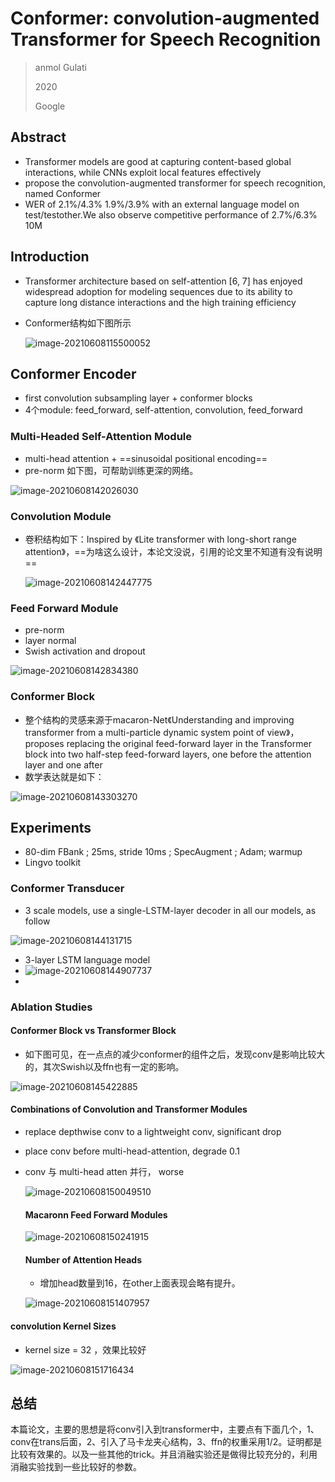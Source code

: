 # Conformer: convolution-augmented Transformer for Speech Recognition

> anmol Gulati
>
> 2020
>
> Google

## Abstract

* Transformer models are good at capturing content-based global interactions, while CNNs exploit local features effectively
*  propose the convolution-augmented transformer for speech recognition, named Conformer
*  WER of 2.1%/4.3%  1.9%/3.9% with an external language model on test/testother.We also
  observe competitive performance of 2.7%/6.3%  10M

## Introduction

* Transformer architecture based on self-attention [6, 7] has enjoyed widespread adoption for modeling  sequences due to its ability to capture long distance interactions and the high training efficiency

* Conformer结构如下图所示

  ![image-20210608115500052](C:\Users\wanglichun\Desktop\TyporaPapers\images\image-20210608115500052.png)

  

## Conformer Encoder

* first convolution subsampling layer + conformer blocks
* 4个module: feed_forward, self-attention, convolution, feed_forward

### Multi-Headed Self-Attention Module

* multi-head attention + ==sinusoidal positional encoding==
* pre-norm 如下图，可帮助训练更深的网络。

![image-20210608142026030](C:\Users\wanglichun\Desktop\TyporaPapers\images\image-20210608142026030.png)

### Convolution Module

* 卷积结构如下：Inspired by 《Lite transformer with long-short range attention》，==为啥这么设计，本论文没说，引用的论文里不知道有没有说明==

  ![image-20210608142447775](C:\Users\wanglichun\Desktop\TyporaPapers\images\image-20210608142447775.png)

### Feed Forward Module

* pre-norm
* layer normal
* Swish activation and dropout

![image-20210608142834380](C:\Users\wanglichun\Desktop\TyporaPapers\images\image-20210608142834380.png)

### Conformer Block

* 整个结构的灵感来源于macaron-Net《Understanding and improving transformer from a multi-particle dynamic system point of view》，proposes replacing the original feed-forward layer in the Transformer block into two half-step feed-forward layers, one before the attention layer and one after
* 数学表达就是如下：

![image-20210608143303270](C:\Users\wanglichun\Desktop\TyporaPapers\images\image-20210608143303270.png)

## Experiments

* 80-dim FBank ;  25ms, stride 10ms  ;  SpecAugment ; Adam; warmup
* Lingvo toolkit

### Conformer Transducer

* 3 scale models,   use a single-LSTM-layer decoder in all our models, as follow

![image-20210608144131715](C:\Users\wanglichun\Desktop\TyporaPapers\images\image-20210608144131715.png)

* 3-layer LSTM language model
* ![image-20210608144907737](C:\Users\wanglichun\Desktop\TyporaPapers\images\image-20210608144907737.png)
* 



### Ablation Studies

#### Conformer Block vs Transformer Block

* 如下图可见，在一点点的减少conformer的组件之后，发现conv是影响比较大的，其次Swish以及ffn也有一定的影响。

![image-20210608145422885](C:\Users\wanglichun\Desktop\TyporaPapers\images\image-20210608145422885.png)

#### Combinations of Convolution and Transformer Modules

* replace depthwise conv to a lightweight conv, significant drop

* place conv before multi-head-attention, degrade 0.1

* conv 与 multi-head atten  并行， worse

  ![image-20210608150049510](C:\Users\wanglichun\Desktop\TyporaPapers\images\image-20210608150049510.png)

  #### Macaronn Feed Forward Modules

  ![image-20210608150241915](C:\Users\wanglichun\Desktop\TyporaPapers\images\image-20210608150241915.png)

  #### Number of Attention Heads

  * 增加head数量到16，在other上面表现会略有提升。

  ![image-20210608151407957](C:\Users\wanglichun\Desktop\TyporaPapers\images\image-20210608151407957.png)

#### convolution Kernel Sizes

* kernel size = 32 ，效果比较好

![image-20210608151716434](C:\Users\wanglichun\Desktop\TyporaPapers\images\image-20210608151716434.png)

##  总结

本篇论文，主要的思想是将conv引入到transformer中，主要点有下面几个，1、conv在trans后面，2、引入了马卡龙夹心结构，3、ffn的权重采用1/2。证明都是比较有效果的。以及一些其他的trick。并且消融实验还是做得比较充分的，利用消融实验找到一些比较好的参数。